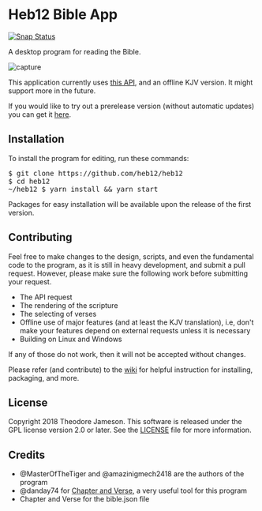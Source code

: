 # Heb12 Bible App
[![Snap Status](https://build.snapcraft.io/badge/heb12/heb12.svg)](https://build.snapcraft.io/user/heb12/heb12)

A desktop program for reading the Bible.

![capture](https://user-images.githubusercontent.com/16640496/38822095-44efd294-4157-11e8-8f21-797538fe6e0a.PNG)

This application currently uses [this API](http://labs.bible.org/api_web_service), and an offline KJV version. It might support more in the future.

If you would like to try out a prerelease version (without automatic updates) you can get it [here](https://github.com/heb12/heb12/wiki/Packages).

## Installation
To install the program for editing, run these commands:
<pre>
$ git clone https://github.com/heb12/heb12
$ cd heb12
~/heb12 $ yarn install && yarn start
</pre>

Packages for easy installation will be available upon the release of the first version.

## Contributing
Feel free to make changes to the design, scripts, and even the fundamental code to the program, as it is still in heavy development, and submit a pull request. However, please make sure the following work before submitting your request.
- The API request
- The rendering of the scripture
- The selecting of verses
- Offline use of major features (and at least the KJV translation), i.e, don't make your features depend on external requests unless it is necessary
- Building on Linux and Windows

If any of those do not work, then it will not be accepted without changes.

Please refer (and contribute) to the [wiki](https://github.com/MasterOfTheTiger/heb12/wiki) for helpful instruction for installing, packaging, and more.

## License
Copyright 2018 Theodore Jameson.
This software is released under the GPL license version 2.0 or later. See the [LICENSE](https://github.com/MasterOfTheTiger/heb12/blob/master/LICENSE) file for more information.

## Credits
- @MasterOfTheTiger and @amazinigmech2418 are the authors of the program
- @danday74 for [Chapter and Verse](https://github.com/danday74/chapter-and-verse), a very useful tool for this program
- Chapter and Verse for the bible.json file
